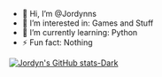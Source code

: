 - 👋 Hi, I’m @Jordynns
- 👀 I’m interested in: Games and Stuff
- 🌱 I’m currently learning: Python
- ⚡ Fun fact: Nothing

<!---
Jordynns/Jordynns is a ✨ special ✨ repository because its `README.md` (this file) appears on your GitHub profile.
You can click the Preview link to take a look at your changes.
--->

[![Jordyn's GitHub stats-Dark](https://github-readme-stats.vercel.app/api?username=jordynns&show_icons=true&theme=dark#gh-dark-mode-only)](https://github.com/jordynns/github-readme-stats#gh-dark-mode-only)

